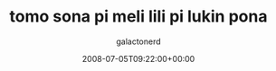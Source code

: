---
title: 'tomo sona pi meli lili pi lukin pona'
posts: 18
hash: 't950'
author: 'galactonerd'
date: 2008-07-05T09:22:00+00:00
sources:
  - http://forums.tokipona.org/viewtopic.php%3Ft=950.html
---